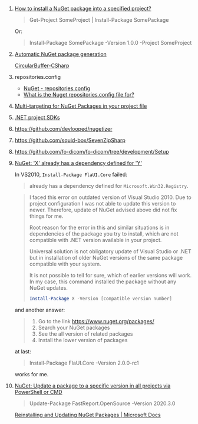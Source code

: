 1. [How to install a NuGet package into a specified project?](https://stackoverflow.com/questions/4967651/how-do-i-install-a-nuget-package-into-the-second-project-in-a-solution)
   
   > Get-Project SomeProject | Install-Package SomePackage
   
   Or:
   
   > Install-Package SomePackage -Version 1.0.0 -Project SomeProject

2. [Automatic NuGet package generation](https://github.com/HDFGroup/HDF.PInvoke/pull/106)
   
   [CircularBuffer-CSharp](https://github.com/joaoportela/CircularBuffer-CSharp/tree/master/.github/workflows)

3. repositories.config
   
   - [NuGet - repositories.config](https://stackoverflow.com/questions/7286261/nuget-repositories-config)
   - [What is the Nuget repositories.config file for?](https://stackoverflow.com/questions/11207635/what-is-the-nuget-repositories-config-file-for)

4. [Multi-targeting for NuGet Packages in your project file](https://docs.microsoft.com/en-us/nuget/create-packages/supporting-multiple-target-frameworks)

5. [.NET project SDKs](https://docs.microsoft.com/en-us/dotnet/core/project-sdk/overview)

6. https://github.com/devlooped/nugetizer

7. https://github.com/squid-box/SevenZipSharp

8. https://github.com/fo-dicom/fo-dicom/tree/development/Setup

9. [NuGet: 'X' already has a dependency defined for 'Y'](https://stackoverflow.com/questions/25725545/nuget-x-already-has-a-dependency-defined-for-y)
   
   In VS2010, `Install-Package FlaUI.Core` failed:
   
   > <MyProject> already has a dependency defined for `Microsoft.Win32.Registry`.
   
   > I faced this error on outdated version of Visual Studio 2010. Due to  project configuration I was not able to update this version to newer.  Therefore, update of NuGet advised above did not fix things for me. 
   > 
   > Root reason for the error in this and similar situations is in  dependencies of the package you try to install, which are not compatible with .NET version available in your project. 
   > 
   > Universal solution is not obligatory update of Visual Studio or .NET  but in installation of older NuGet versions of the same package  compatible with your system. 
   > 
   > It is not possible to tell for sure, which of earlier versions will  work. In my case, this command installed the package without any NuGet  updates.
   > 
   > ```powershell
   > Install-Package X -Version [compatible version number]
   > ```
   
   and another answer:
   
   > 1. Go to the link https://www.nuget.org/packages/
   > 2. Search your NuGet packages 
   > 3. See the all version of related packages
   > 4. Install the lower version of packages
   
   at last:
   
   > Install-Package FlaUI.Core -Version 2.0.0-rc1
   
   works for me.

10. [NuGet: Update a package to a specific version in all projects via PowerShell or CMD](https://stackoverflow.com/questions/39574042/nuget-update-a-package-to-a-specific-version-in-all-projects-via-powershell-or)
    
    > Update-Package FastReport.OpenSource -Version 2020.3.0
    
    [Reinstalling and Updating NuGet Packages | Microsoft Docs](https://docs.microsoft.com/en-us/nuget/consume-packages/reinstalling-and-updating-packages)
